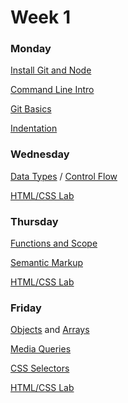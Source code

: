 # Week 1

### Monday

<a href="wk1_dy1_install">Install Git and Node</a>

<a href="command_line_intro">Command Line Intro</a>

<a href="wk1_git">Git Basics</a>

[Indentation](formatting)

### Wednesday

<a href="wk1_dy2_data_types">Data Types</a> / <a href="wk1_dy2_control_flow">Control Flow</a>

<a href="wk1_html_css_lab">HTML/CSS Lab</a>

### Thursday

<a href="wk1_dy3_functions_scope">Functions and Scope</a>

[Semantic Markup](semantic_markup)

<a href="wk1_html_css_lab">HTML/CSS Lab</a>

### Friday

<a href="wk1_dy4_objects">Objects</a> and <a href="wk1_dy4_arrays">Arrays</a>

[Media Queries](media_queries)

[CSS Selectors](css_selectors)

<a href="wk1_html_css_lab">HTML/CSS Lab</a>
